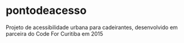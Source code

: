 # pontodeacesso
Projeto de acessibilidade urbana para cadeirantes, desenvolvido em parceira do Code For Curitiba em 2015
